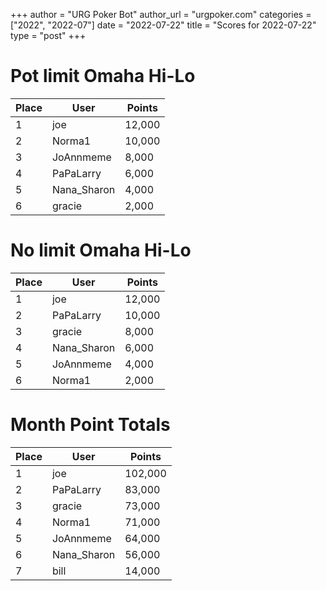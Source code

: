 +++
author = "URG Poker Bot"
author_url = "urgpoker.com"
categories = ["2022", "2022-07"]
date = "2022-07-22"
title = "Scores for 2022-07-22"
type = "post"
+++
# Pot limit Omaha Hi-Lo

| Place | User | Points |
|-------|------|--------|
| 1 | joe | 12,000 |
| 2 | Norma1 | 10,000 |
| 3 | JoAnnmeme | 8,000 |
| 4 | PaPaLarry | 6,000 |
| 5 | Nana_Sharon | 4,000 |
| 6 | gracie | 2,000 |

# No limit Omaha Hi-Lo

| Place | User | Points |
|-------|------|--------|
| 1 | joe | 12,000 |
| 2 | PaPaLarry | 10,000 |
| 3 | gracie | 8,000 |
| 4 | Nana_Sharon | 6,000 |
| 5 | JoAnnmeme | 4,000 |
| 6 | Norma1 | 2,000 |

# Month Point Totals

| Place | User | Points |
|-------|------|--------|
| 1 | joe | 102,000 |
| 2 | PaPaLarry | 83,000 |
| 3 | gracie | 73,000 |
| 4 | Norma1 | 71,000 |
| 5 | JoAnnmeme | 64,000 |
| 6 | Nana_Sharon | 56,000 |
| 7 | bill | 14,000 |
